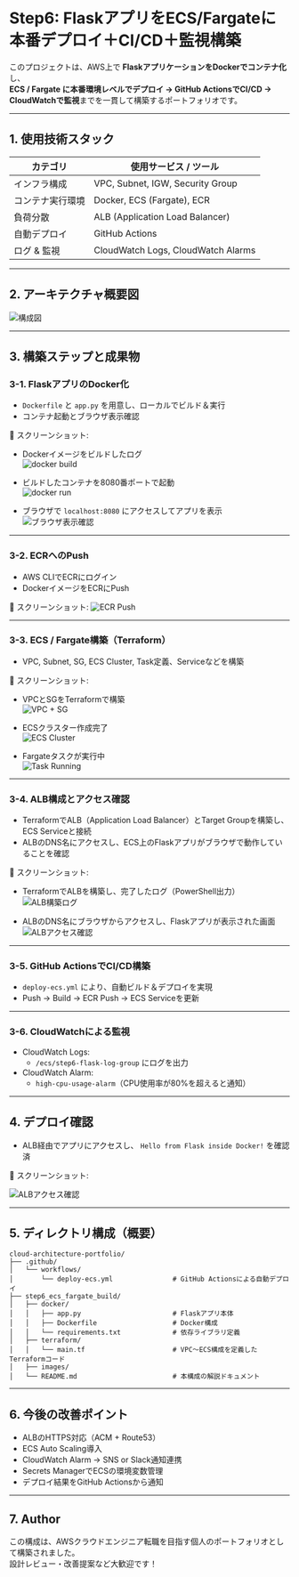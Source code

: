 # Step6: FlaskアプリをECS/Fargateに本番デプロイ＋CI/CD＋監視構築

このプロジェクトは、AWS上で **FlaskアプリケーションをDockerでコンテナ化**し、  
**ECS / Fargate に本番環境レベルでデプロイ → GitHub ActionsでCI/CD → CloudWatchで監視**までを一貫して構築するポートフォリオです。

---

## 1. 使用技術スタック

| カテゴリ       | 使用サービス / ツール                     |
|--------------|------------------------------------------|
| インフラ構成   | VPC, Subnet, IGW, Security Group         |
| コンテナ実行環境 | Docker, ECS (Fargate), ECR               |
| 負荷分散       | ALB (Application Load Balancer)         |
| 自動デプロイ   | GitHub Actions                          |
| ログ & 監視    | CloudWatch Logs, CloudWatch Alarms      |

---

## 2. アーキテクチャ概要図

![構成図](images/step6_final_result.png)

---

## 3. 構築ステップと成果物

### 3-1. FlaskアプリのDocker化

- `Dockerfile` と `app.py` を用意し、ローカルでビルド＆実行
- コンテナ起動とブラウザ表示確認

📸 スクリーンショット:
- Dockerイメージをビルドしたログ  
  ![docker build](images/step6_docker_build.png)
  
- ビルドしたコンテナを8080番ポートで起動  
  ![docker run](images/step6_docker_run.png)
  
- ブラウザで `localhost:8080` にアクセスしてアプリを表示  
  ![ブラウザ表示確認](images/step6_browser_access.png)

---

### 3-2. ECRへのPush

- AWS CLIでECRにログイン
- DockerイメージをECRにPush

📸 スクリーンショット:
![ECR Push](images/step6_ecr_push.png)

---

### 3-3. ECS / Fargate構築（Terraform）

- VPC, Subnet, SG, ECS Cluster, Task定義、Serviceなどを構築

📸 スクリーンショット:
- VPCとSGをTerraformで構築  
  ![VPC + SG](images/step6_ecs_vpc_sg.png)
  
- ECSクラスター作成完了  
  ![ECS Cluster](images/step6_ecs_cluster.png)
  
- Fargateタスクが実行中  
  ![Task Running](images/step6_ecs_task_running.png)

---

### 3-4. ALB構成とアクセス確認

- TerraformでALB（Application Load Balancer）とTarget Groupを構築し、ECS Serviceと接続
- ALBのDNS名にアクセスし、ECS上のFlaskアプリがブラウザで動作していることを確認

📸 スクリーンショット:

- TerraformでALBを構築し、完了したログ（PowerShell出力）  
  ![ALB構築ログ](images/step6_alb_access.png)

- ALBのDNS名にブラウザからアクセスし、Flaskアプリが表示された画面  
  ![ALBアクセス確認](images/step6_final_result.png)

---

### 3-5. GitHub ActionsでCI/CD構築

- `deploy-ecs.yml` により、自動ビルド＆デプロイを実現
- Push → Build → ECR Push → ECS Serviceを更新

---

### 3-6. CloudWatchによる監視

- CloudWatch Logs:
  - `/ecs/step6-flask-log-group` にログを出力
- CloudWatch Alarm:
  - `high-cpu-usage-alarm`（CPU使用率が80%を超えると通知）

---

## 4. デプロイ確認

- ALB経由でアプリにアクセスし、 `Hello from Flask inside Docker!` を確認済

📸 スクリーンショット:

![ALBアクセス確認](images/step6_final_result.png)

---

## 5. ディレクトリ構成（概要）

```plaintext
cloud-architecture-portfolio/
├── .github/
│   └── workflows/
│       └── deploy-ecs.yml               # GitHub Actionsによる自動デプロイ
├── step6_ecs_fargate_build/
│   ├── docker/
│   │   ├── app.py                       # Flaskアプリ本体
│   │   ├── Dockerfile                   # Docker構成
│   │   └── requirements.txt             # 依存ライブラリ定義
│   ├── terraform/
│   │   └── main.tf                      # VPC〜ECS構成を定義したTerraformコード
│   ├── images/
│   └── README.md                        # 本構成の解説ドキュメント
```

---

## 6. 今後の改善ポイント

- ALBのHTTPS対応（ACM + Route53）
- ECS Auto Scaling導入
- CloudWatch Alarm → SNS or Slack通知連携
- Secrets ManagerでECSの環境変数管理
- デプロイ結果をGitHub Actionsから通知

---

## 7. Author

この構成は、AWSクラウドエンジニア転職を目指す個人のポートフォリオとして構築されました。  
設計レビュー・改善提案など大歓迎です！
